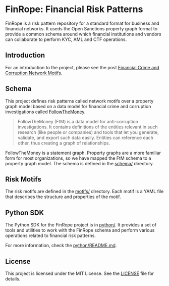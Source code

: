 # FinRope: Financial Risk Patterns

FinRope is a risk pattern repository for a standard format for business and financial networks. It useds the Open Sanctions property graph format to provide a common schema around which financial institutions and vendors can collaborate to perform KYC, AML and CTF operations.

## Introduction

For an introduction to the project, please see the post [Financial Crime and Corruption Network Motifs](https://blog.graphlet.ai/financial-crime-and-corruption-network-motifs-4cf2e8e10eb5).

## Schema

This project defines risk patterns called network motifs over a property graph model based on a data model for financial crime and corruption investigations called [FollowTheMoney](https://followthemoney.tech/explorer).

> FollowTheMoney (FtM) is a data model for anti-corruption investigations. It contains definitions of the entities relevant in such research (like people or companies) and tools that let you generate, validate, and export such data easily. Entities can reference each other, thus creating a graph of relationships.

FollowTheMoney is a statement graph. Property graphs are a more familiar form for most organizations, so we have mapped the FtM schema to a property graph model. The schema is defined in the [schema/](schema/) directory.

## Risk Motifs

The risk motifs are defined in the [motifs/](motifs/) directory. Each motif is a YAML file that describes the structure and properties of the motif.

## Python SDK

The Python SDK for the FinRope project is in [python/](python/). It provides a set of tools and utilities to work with the FinRope schema and perform various operations related to financial risk patterns.

For more information, check the [python/README.md](python/README.md).

## License

This project is licensed under the MIT License. See the [LICENSE](LICENSE) file for details.
